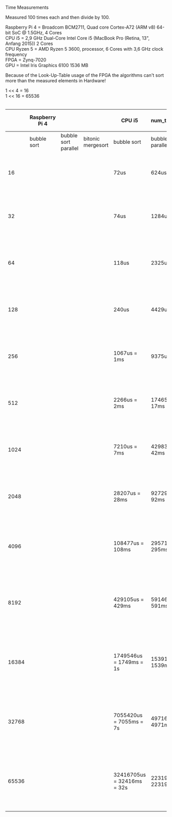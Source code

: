 Time Measurements <br>

Measured 100 times each and then divide by 100. <br>

Raspberry Pi 4 = Broadcom BCM2711, Quad core Cortex-A72 (ARM v8) 64-bit SoC @ 1.5GHz, 4 Cores <br>
CPU i5 = 2,9 GHz Dual-Core Intel Core i5 (MacBook Pro (Retina, 13", Anfang 2015)) 2 Cores <br>
CPU Ryzen 5 = AMD Ryzen 5 3600, processor, 6 Cores with 3,6 GHz clock frequency <br>
FPGA = Zynq-7020 <br>
GPU = Intel Iris Graphics 6100 1536 MB <br>

Because of the Look-Up-Table usage of the FPGA the algorithms can't sort more than the measured elements in Hardware! <br>

1 << 4  = 16 <br>
1 << 16 = 65536 <br>
<br>

|       | Raspberry Pi 4 |                      |                   | CPU i5                     | num_threads(2)             |                            | CPU Ryzen 5 | num_threads(6)       |                   | FPGA        |                   | GPU                                                                       |
|-------|----------------|----------------------|-------------------|----------------------------|----------------------------|----------------------------|-------------|----------------------|-------------------|-------------|-------------------|---------------------------------------------------------------------------|
|       | bubble sort    | bubble sort parallel | bitonic mergesort | bubble sort                | bubble sort parallel       | bitonic mergesort          | bubble sort | bubble sort parallel | bitonic mergesort | bubble sort | bitonic mergesort | bubble sort                                                               |
| 16    |                |                      |                   | 72us                       | 624us                      | 54us                       |             |                      |                   |             |                   | OpenCL execution time: 0.2451 ms Whole Calc 7718µs = 7ms                  |
| 32    |                |                      |                   | 74us                       | 1284us = 1ms               | 60us                       |             |                      |                   |             |                   | OpenCL execution time: 0.5128 ms Whole Calc 10487µs = 10ms                |
| 64    |                |                      |                   | 118us                      | 2325us = 2ms               | 100us                      |             |                      |                   | -           |                   | OpenCL execution time: 1.0187 ms Whole Calc 17290µs = 17ms                |
| 128   |                |                      |                   | 240us                      | 4429us = 4ms               | 160us                      |             |                      |                   | -           |                   | OpenCL execution time: 2.0943 ms Whole Calc 36368µs = 36ms                |
| 256   |                |                      |                   | 1067us = 1ms               | 9375us = 9ms               | 368us                      |             |                      |                   | -           | -                 | OpenCL execution time: 4.0221 ms Whole Calc 66539µs = 66ms                |
| 512   |                |                      |                   | 2266us = 2ms               | 17465us = 17ms             | 1778us = 1ms               |             |                      |                   | -           | -                 | OpenCL execution time: 8.1586 ms Whole Calc 126283µs = 126ms              |
| 1024  |                |                      |                   | 7210us = 7ms               | 42983us = 42ms             | 6076us = 6ms               |             |                      |                   | -           | -                 | OpenCL execution time: 15.8241 ms Whole Calc 250888µs = 250ms             |
| 2048  |                |                      |                   | 28207us = 28ms             | 92729us = 92ms             | 24710us = 24ms             |             |                      |                   | -           | -                 | OpenCL execution time: 32.5062 ms Whole Calc 499768µs = 499ms             |
| 4096  |                |                      |                   | 108477us = 108ms           | 295716us = 295ms           | 114561us = 114ms           |             |                      |                   | -           | -                 | OpenCL execution time: 66.3929 ms Whole Calc 1011611µs = 1011ms = 1s      |
| 8192  |                |                      |                   | 429105us = 429ms           | 591468us = 591ms           | 457957us = 457m            |             |                      |                   | -           | -                 | OpenCL execution time: 141.6652 ms Whole Calc 2105625µs = 2105ms = 2s     |
| 16384 |                |                      |                   | 1749546us = 1749ms = 1s    | 1539134us = 1539ms = 1s    | 1886338us = 1886ms = 1s    |             |                      |                   | -           | -                 | OpenCL execution time: 297.9275 ms Whole Calc 2782859µs = 2782ms = 2s     |
| 32768 |                |                      |                   | 7055420us = 7055ms = 7s    | 4971618us = 4971ms = 4s    | 9159550us = 9159ms = 9s    |             |                      |                   | -           | -                 | OpenCL execution time: 734.0964 ms Whole Calc 5338790µs = 5338ms = 5s     |
| 65536 |                |                      |                   | 32416705us = 32416ms = 32s | 22319961us = 22319ms = 22s | 42702610us = 42702ms = 42s |             |                      |                   | -           | -                 | OpenCL execution time: 2069.0165 ms Whole Calc 11283997µs = 11283ms = 11s |
